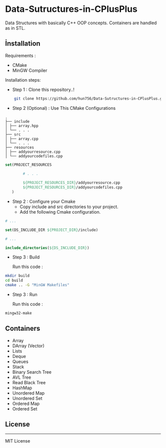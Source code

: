 # Data-Sutructures-in-CPlusPlus

Data Structures with basically C++ OOP concepts. Containers are handled as in STL.

## İnstallation

Requirements :

-   CMake
-   MinGW Compiler

Installation steps:

-   Step 1 : Clone this repository..!

```sh
    git clone https://github.com/hun756/Data-Sutructures-in-CPlusPlus.git
```

-   Step 2 (Optional) : Use This CMake Configurations

```
.
├── include
│ ├── array.hpp
│ └── . . .
├── src
│ ├── array.cpp
│ └── . . .
├── resources
│ ├── addyourresource.cpp
│ └── addyourcodefiles.cpp
```

```cmake
set(PROJECT_RESOURCES

        # . . .
        
        ${PROJECT_RESOURCES_DIR}/addyourresource.cpp
        ${PROJECT_RESOURCES_DIR}/addyourcodefiles.cpp
   )
```

-   Step 2 : Configure your Cmake
    -   Copy include and src directories to your project.
    -   Add the following Cmake configuration.

```cmake
# ...

set(DS_INCLUDE_DIR ${PROJECT_DIR}/include)

# ...

include_directories(${DS_INCLUDE_DIR})
```

-   Step 3 : Build

      Run this code :

```sh
mkdir build
cd build
cmake .. -G "MinGW Makefiles"
```

-   Step 3 : Run

      Run this code :

```sh
mingw32-make
```

## Containers

-   Array
-   DArray (Vector)
-   Lists
-   Deque
-   Queues
-   Stack
-   Binary Search Tree
-   AVL Tree
-   Read Black Tree
-   HashMap
-   Unordered Map
-   Unordered Set
-   Ordered Map
-   Ordered Set



## License
* * * 

MIT License